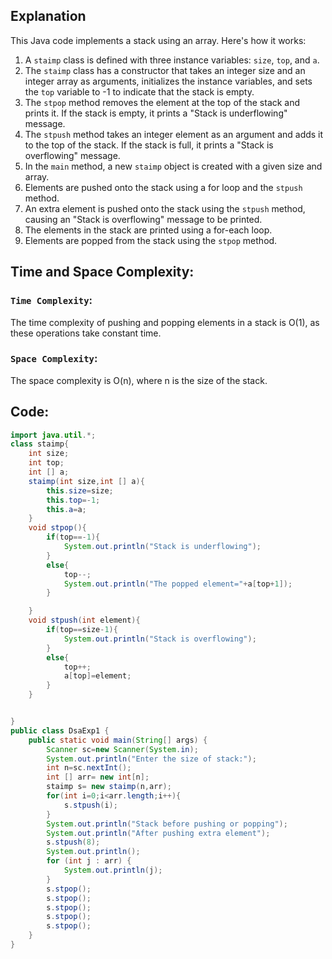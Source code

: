 ## Explanation
This Java code implements a stack using an array. Here's how it works:

1. A `staimp` class is defined with three instance variables: `size`, `top`, and `a`.
2. The `staimp` class has a constructor that takes an integer size and an integer array as arguments, initializes the instance variables, and sets the `top` variable to -1 to indicate that the stack is empty.
3. The `stpop` method removes the element at the top of the stack and prints it. If the stack is empty, it prints a "Stack is underflowing" message.
4. The `stpush` method takes an integer element as an argument and adds it to the top of the stack. If the stack is full, it prints a "Stack is overflowing" message.
5. In the `main` method, a new `staimp` object is created with a given size and array.
6. Elements are pushed onto the stack using a for loop and the `stpush` method.
7. An extra element is pushed onto the stack using the `stpush` method, causing an "Stack is overflowing" message to be printed.
8. The elements in the stack are printed using a for-each loop.
9. Elements are popped from the stack using the `stpop` method.

## Time and Space Complexity:
### `Time Complexity`:
The time complexity of pushing and popping elements in a stack is O(1), as these operations take constant time.

### `Space Complexity`:
The space complexity is O(n), where n is the size of the stack.

## Code:
```java
import java.util.*;
class staimp{
    int size;
    int top;
    int [] a;
    staimp(int size,int [] a){
        this.size=size;
        this.top=-1;
        this.a=a;
    }
    void stpop(){
        if(top==-1){
            System.out.println("Stack is underflowing");
        }
        else{
            top--;
            System.out.println("The popped element="+a[top+1]);
        }

    }
    void stpush(int element){
        if(top==size-1){
            System.out.println("Stack is overflowing");
        }
        else{
            top++;
            a[top]=element;
        }
    }


}
public class DsaExp1 {
    public static void main(String[] args) {
        Scanner sc=new Scanner(System.in);
        System.out.println("Enter the size of stack:");
        int n=sc.nextInt();
        int [] arr= new int[n];
        staimp s= new staimp(n,arr);
        for(int i=0;i<arr.length;i++){
            s.stpush(i);
        }
        System.out.println("Stack before pushing or popping");
        System.out.println("After pushing extra element");
        s.stpush(8);
        System.out.println();
        for (int j : arr) {
            System.out.println(j);
        }
        s.stpop();
        s.stpop();
        s.stpop();
        s.stpop();
        s.stpop();
    }
}
```
